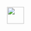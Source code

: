 <html>
<head>
  <link rel="stylesheet" href="https://cdn.jsdelivr.net/gh/devicons/devicon@v2.15.1/devicon.min.css">
</head>
<body>
  <div>
    <img loading="lazy" src="https://cdn.jsdelivr.net/gh/devicons/devicon/icons/react/react-original.svg" width="40" height="40" />
  </div>
</body>
</html>
